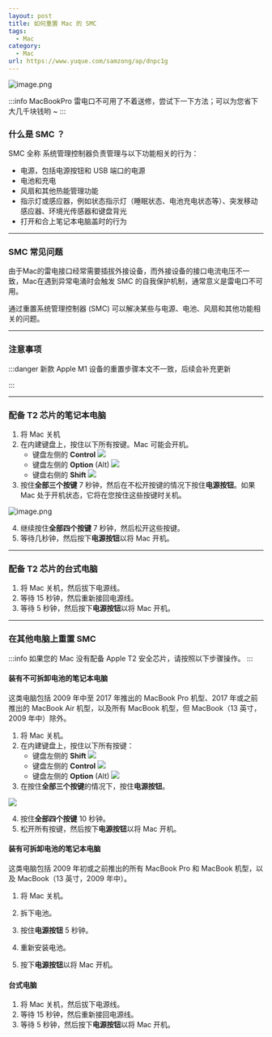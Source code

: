 ```yaml
---
layout: post
title: 如何重置 Mac 的 SMC
tags:
  - Mac
category:
  - Mac
url: https://www.yuque.com/samzong/ap/dnpc1g
---
```


![image.png](http://ipic-typora-samzong.oss-cn-qingdao.aliyuncs.com//uPic/1617437045272-4d2c8ef2-804a-4ed7-bb53-b241152c780c.png?x-oss-process=image/resize,w_960,m_lfit)

:::info
MacBookPro 雷电口不可用了不着送修，尝试下一下方法；可以为您省下大几千块钱哟 ~
:::


### 什么是 SMC ？

SMC 全称 系统管理控制器负责管理与以下功能相关的行为：

- 电源，包括电源按钮和 USB 端口的电源
- 电池和充电
- 风扇和其他热能管理功能
- 指示灯或感应器，例如状态指示灯（睡眠状态、电池充电状态等）、突发移动感应器、环境光传感器和键盘背光
- 打开和合上笔记本电脑盖时的行为

***


### SMC 常见问题

由于Mac的雷电接口经常需要插拔外接设备，而外接设备的接口电流电压不一致，Mac在遇到异常电涌时会触发  SMC 的自我保护机制，通常意义是雷电口不可用。

通过重置系统管理控制器 (SMC) 可以解决某些与电源、电池、风扇和其他功能相关的问题。

***


### 注意事项

:::danger
新款 Apple M1 设备的重置步骤本文不一致，后续会补充更新

:::

***


### 配备 T2 芯片的笔记本电脑

1. 将 Mac 关机
2. 在内建键盘上，按住以下所有按键。Mac 可能会开机。
   - 键盘左侧的 **Control** ![](http://ipic-typora-samzong.oss-cn-qingdao.aliyuncs.com//uPic/1617437210613-0f478f9a-1f5b-4b51-8060-6f9af28a4ae0.png?x-oss-process=image/resize,w_960,m_lfit)
   - 键盘左侧的 **Option** (Alt) ![](http://ipic-typora-samzong.oss-cn-qingdao.aliyuncs.com//uPic/1617437216356-d0ba8e9e-ebb9-4756-8459-124876d0c332.png?x-oss-process=image/resize,w_960,m_lfit)
   - 键盘右侧的 **Shift** ![](http://ipic-typora-samzong.oss-cn-qingdao.aliyuncs.com//uPic/1617437210667-cdfb2059-1d3d-4cb4-bb6c-88e38c1c3054.png?x-oss-process=image/resize,w_960,m_lfit)
3. 按住**全部三个按键** 7 秒钟，然后在不松开按键的情况下按住**电源按钮**。如果 Mac 处于开机状态，它将在您按住这些按键时关机。

![image.png](http://ipic-typora-samzong.oss-cn-qingdao.aliyuncs.com//uPic/1617437286162-81a557b7-7f54-49b2-9ad6-32716f0b8488.png?x-oss-process=image/resize,w_960,m_lfit)

4. 继续按住**全部四个按键** 7 秒钟，然后松开这些按键。
5. 等待几秒钟，然后按下**电源按钮**以将 Mac 开机。

***


### 配备 T2 芯片的台式电脑

1. 将 Mac 关机，然后拔下电源线。
2. 等待 15 秒钟，然后重新接回电源线。
3. 等待 5 秒钟，然后按下**电源按钮**以将 Mac 开机。

***


### 在其他电脑上重置 SMC

:::info
如果您的 Mac 没有配备 Apple T2 安全芯片，请按照以下步骤操作。
:::

 

#### 装有不可拆卸电池的笔记本电脑

这类电脑包括 2009 年中至 2017 年推出的 MacBook Pro 机型、2017 年或之前推出的 MacBook Air 机型，以及所有 MacBook 机型，但 MacBook（13 英寸，2009 年中）除外。

1. 将 Mac 关机。
2. 在内建键盘上，按住以下所有按键：
   - 键盘左侧的 **Shift** ![](http://ipic-typora-samzong.oss-cn-qingdao.aliyuncs.com//uPic/1617437453096-c4dd55c9-dea8-4ece-810d-d0a6bf880b5a.png?x-oss-process=image/resize,w_960,m_lfit)
   - 键盘左侧的 **Control** ![](http://ipic-typora-samzong.oss-cn-qingdao.aliyuncs.com//uPic/1617437452982-7bdab59b-e4d2-4aa0-863d-59d224b081a9.png?x-oss-process=image/resize,w_960,m_lfit)
   - 键盘左侧的 **Option** (Alt) ![](http://ipic-typora-samzong.oss-cn-qingdao.aliyuncs.com//uPic/1617437453069-12f401d8-bfbf-4657-9323-67169460f2fa.png?x-oss-process=image/resize,w_960,m_lfit)
3. 在按住**全部三个按键**的情况下，按住**电源按钮**。

![](http://ipic-typora-samzong.oss-cn-qingdao.aliyuncs.com//uPic/1617437452835-44611990-1f9b-49c4-a49b-446cef022d56.png?x-oss-process=image/resize,w_960,m_lfit)

4. 按住**全部四个按键** 10 秒钟。
5. 松开所有按键，然后按下**电源按钮**以将 Mac 开机。


#### 装有可拆卸电池的笔记本电脑

这类电脑包括 2009 年初或之前推出的所有 MacBook Pro 和 MacBook 机型，以及 MacBook（13 英寸，2009 年中）。 

1. 将 Mac 关机。
2. 拆下电池。

3. 按住**电源按钮** 5 秒钟。
4. 重新安装电池。
5. 按下**电源按钮**以将 Mac 开机。


#### 台式电脑

1. 将 Mac 关机，然后拔下电源线。
2. 等待 15 秒钟，然后重新接回电源线。
3. 等待 5 秒钟，然后按下**电源按钮**以将 Mac 开机。
